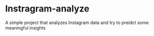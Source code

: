 ﻿# Instragram-analyze
A simple project that analyzes Instagram data and try to preidct some meaningful insights
